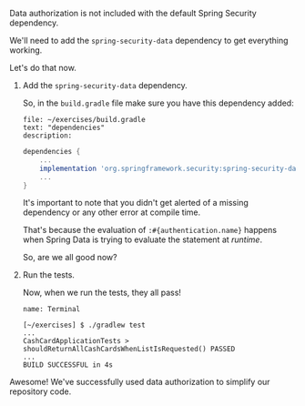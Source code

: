 Data authorization is not included with the default Spring Security dependency.

We'll need to add the `spring-security-data` dependency to get everything working.

Let's do that now.

1. Add the `spring-security-data` dependency.

   So, in the `build.gradle` file make sure you have this dependency added:

   ```editor:select-matching-text
   file: ~/exercises/build.gradle
   text: "dependencies"
   description:
   ```

   ```groovy
   dependencies {
       ...
       implementation 'org.springframework.security:spring-security-data'
       ...
   }
   ```

   It's important to note that you didn't get alerted of a missing dependency or any other error at compile time.

   That's because the evaluation of `:#{authentication.name}` happens when Spring Data is trying to evaluate the statement at _runtime_.

   So, are we all good now?

1. Run the tests.

   Now, when we run the tests, they all pass!

   ```dashboard:open-dashboard
   name: Terminal
   ```

   ```shell
   [~/exercises] $ ./gradlew test
   ...
   CashCardApplicationTests > shouldReturnAllCashCardsWhenListIsRequested() PASSED
   ...
   BUILD SUCCESSFUL in 4s
   ```

Awesome! We've successfully used data authorization to simplify our repository code.
